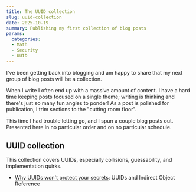 ```yaml
---
title: The UUID collection
slug: uuid-collection
date: 2025-10-19
summary: Publishing my first collection of blog posts
params:
  categories:
  - Math
  - Security
  - UUID
---
```


I've been getting back into blogging and am happy to share that my next group of blog posts will be a collection.

When I write I often end up with a massive amount of content.
I have a hard time keeping posts focused on a single theme; writing is thinking and there's just so many fun angles to ponder!
As a post is polished for publication, I trim sections to the "cutting room floor".

This time I had trouble letting go, and I spun a couple blog posts out.
Presented here in no particular order and on no particular schedule.

## UUID collection

This collection covers UUIDs, especially collisions, guessability, and implementation quirks.

* [Why UUIDs won't protect your secrets](/uuids-and-idor/): UUIDs and Indirect Object Reference

